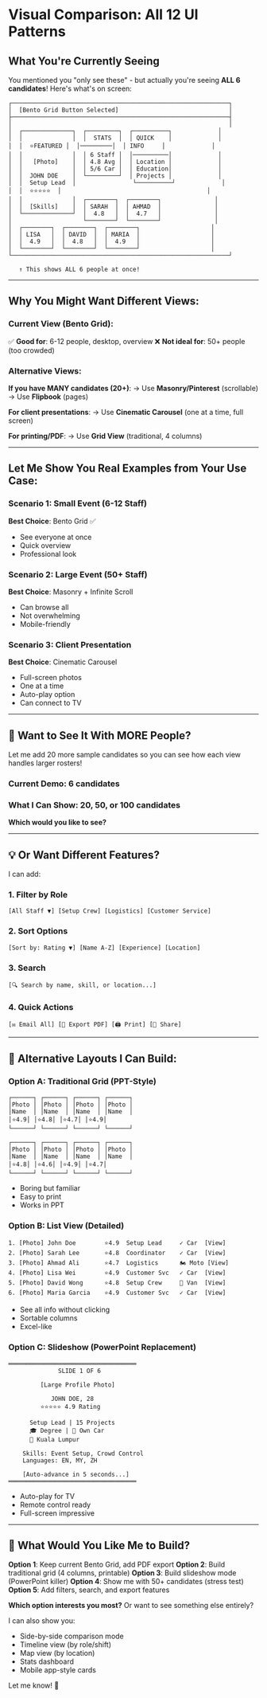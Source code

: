 # Visual Comparison: All 12 UI Patterns

## What You're Currently Seeing

You mentioned you "only see these" - but actually you're seeing **ALL 6 candidates**! Here's what's on screen:

```
┌─────────────────────────────────────────────────────────────┐
│  [Bento Grid Button Selected]                               │
├─────────────────────────────────────────────────────────────┤
│                                                             │
│  ┌──────────────┐  ┌─────────┐  ┌──────────┐             │
│  │              │  │  STATS  │  │ QUICK    │             │
│  │  ⭐FEATURED │  │─────────│  │ INFO     │             │
│  │              │  │ 6 Staff │  │──────────│             │
│  │   [Photo]    │  │ 4.8 Avg │  │ Location │             │
│  │              │  │ 5/6 Car │  │ Education│             │
│  │  JOHN DOE    │  └─────────┘  │ Projects │             │
│  │  Setup Lead  │                └──────────┘             │
│  │  ⭐⭐⭐⭐⭐  │                                         │
│  │              │  ┌────────┐  ┌────────┐               │
│  │  [Skills]    │  │ SARAH  │  │ AHMAD  │               │
│  └──────────────┘  │  4.8   │  │  4.7   │               │
│                    └────────┘  └────────┘               │
│  ┌────────┐  ┌────────┐  ┌────────┐                    │
│  │ LISA   │  │ DAVID  │  │ MARIA  │                    │
│  │  4.9   │  │  4.8   │  │  4.9   │                    │
│  └────────┘  └────────┘  └────────┘                    │
└─────────────────────────────────────────────────────────────┘

   ↑ This shows ALL 6 people at once!
```

---

## Why You Might Want Different Views:

### Current View (Bento Grid):
✅ **Good for**: 6-12 people, desktop, overview
❌ **Not ideal for**: 50+ people (too crowded)

### Alternative Views:

**If you have MANY candidates (20+)**:
→ Use **Masonry/Pinterest** (scrollable)
→ Use **Flipbook** (pages)

**For client presentations**:
→ Use **Cinematic Carousel** (one at a time, full screen)

**For printing/PDF**:
→ Use **Grid View** (traditional, 4 columns)

---

## Let Me Show You Real Examples from Your Use Case:

### Scenario 1: Small Event (6-12 Staff)
**Best Choice**: Bento Grid ✅
- See everyone at once
- Quick overview
- Professional look

### Scenario 2: Large Event (50+ Staff)
**Best Choice**: Masonry + Infinite Scroll
- Can browse all
- Not overwhelming
- Mobile-friendly

### Scenario 3: Client Presentation
**Best Choice**: Cinematic Carousel
- Full-screen photos
- One at a time
- Auto-play option
- Can connect to TV

---

## 🎯 Want to See It With MORE People?

Let me add 20 more sample candidates so you can see how each view handles larger rosters!

### Current Demo: 6 candidates
### What I Can Show: 20, 50, or 100 candidates

**Which would you like to see?**

---

## 💡 Or Want Different Features?

I can add:

### 1. **Filter by Role**
```
[All Staff ▼] [Setup Crew] [Logistics] [Customer Service]
```

### 2. **Sort Options**
```
[Sort by: Rating ▼] [Name A-Z] [Experience] [Location]
```

### 3. **Search**
```
[🔍 Search by name, skill, or location...]
```

### 4. **Quick Actions**
```
[✉️ Email All] [📄 Export PDF] [🖨️ Print] [📱 Share]
```

---

## 🎨 Alternative Layouts I Can Build:

### Option A: **Traditional Grid (PPT-Style)**
```
┌──────┐ ┌──────┐ ┌──────┐ ┌──────┐
│Photo │ │Photo │ │Photo │ │Photo │
│Name  │ │Name  │ │Name  │ │Name  │
│⭐4.9│ │⭐4.8│ │⭐4.7│ │⭐4.9│
└──────┘ └──────┘ └──────┘ └──────┘

┌──────┐ ┌──────┐ ┌──────┐ ┌──────┐
│Photo │ │Photo │ │Photo │ │Photo │
│Name  │ │Name  │ │Name  │ │Name  │
│⭐4.8│ │⭐4.6│ │⭐4.9│ │⭐4.7│
└──────┘ └──────┘ └──────┘ └──────┘
```
- Boring but familiar
- Easy to print
- Works in PPT

### Option B: **List View (Detailed)**
```
1. [Photo] John Doe        ⭐4.9  Setup Lead     ✓ Car  [View]
2. [Photo] Sarah Lee       ⭐4.8  Coordinator    ✓ Car  [View]
3. [Photo] Ahmad Ali       ⭐4.7  Logistics      🏍️ Moto [View]
4. [Photo] Lisa Wei        ⭐4.9  Customer Svc   ✓ Car  [View]
5. [Photo] David Wong      ⭐4.8  Setup Crew     🚐 Van  [View]
6. [Photo] Maria Garcia    ⭐4.9  Customer Svc   ✓ Car  [View]
```
- See all info without clicking
- Sortable columns
- Excel-like

### Option C: **Slideshow (PowerPoint Replacement)**
```
════════════════════════════════════
              SLIDE 1 OF 6

         [Large Profile Photo]

            JOHN DOE, 28
         ⭐⭐⭐⭐⭐ 4.9 Rating

      Setup Lead | 15 Projects
      🎓 Degree | 🚗 Own Car
      📍 Kuala Lumpur

    Skills: Event Setup, Crowd Control
    Languages: EN, MY, ZH

    [Auto-advance in 5 seconds...]
════════════════════════════════════
```
- Auto-play for TV
- Remote control ready
- Full-screen impressive

---

## 🚀 What Would You Like Me to Build?

**Option 1**: Keep current Bento Grid, add PDF export
**Option 2**: Build traditional grid (4 columns, printable)
**Option 3**: Build slideshow mode (PowerPoint killer)
**Option 4**: Show me with 50+ candidates (stress test)
**Option 5**: Add filters, search, and export features

**Which option interests you most?** Or want to see something else entirely?

I can also show you:
- Side-by-side comparison mode
- Timeline view (by role/shift)
- Map view (by location)
- Stats dashboard
- Mobile app-style cards

Let me know! 🎨
